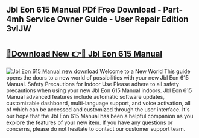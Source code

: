 ## Jbl Eon 615 Manual PDf Free Download - Part-4mh Service Owner Guide - User Repair Edition 3vlJW

# <h2><a href="http://bc24579.oget.top/?id=Jbl+Eon+615+Manual">🔗Download New 👉🔴 Jbl Eon 615 Manual</a></h2>

[![Jbl Eon 615 Manual new download](https://i.imgur.com/5g1atiW.png)](http://bc24579.oget.top/?id=Jbl+Eon+615+Manual)
Welcome to a New World This guide opens the doors to a new world of possibilities with your new Jbl Eon 615 Manual. Safety Precautions for Indoor Use Please adhere to all safety precautions when using your new Jbl Eon 615 Manual indoors. Jbl Eon 615 Manual advanced features include automatic software updates, customizable dashboard, multi-language support, and voice activation, all of which can be accessed and customized through the user interface. It's our hope that the Jbl Eon 615 Manual has been a helpful companion as you explore the features of your new item. If you have any questions or concerns, please do not hesitate to contact our customer support team.
